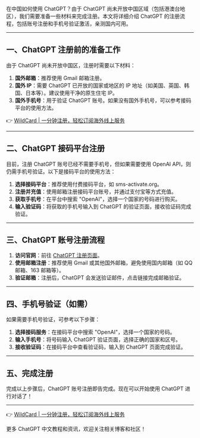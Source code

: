 在中国如何使用 ChatGPT？由于 ChatGPT 尚未开放中国区域（包括港澳台地区），我们需要准备一些材料来完成注册。本文将详细介绍 ChatGPT 的注册流程，包括账号注册和手机号验证激活，亲测国内可用。

---

## 一、ChatGPT 注册前的准备工作

由于 ChatGPT 尚未开放中国区，注册时需要以下材料：

1. **国外邮箱**：推荐使用 Gmail 邮箱注册。
2. **国外 IP**：需要 ChatGPT 已开放的国家或地区的 IP 地址（如美国、英国、韩国、日本等）。建议使用干净的原生住宅 IP。
3. **国外手机号**：用于验证 ChatGPT 账号。如果没有国外手机号，可以参考接码平台的使用方法。

👉 [WildCard | 一分钟注册，轻松订阅海外线上服务](https://bit.ly/bewildcard)

---

## 二、ChatGPT 接码平台注册

目前，注册 ChatGPT 账号已经不需要手机号，但如果需要使用 OpenAI API，则仍需手机号验证。以下是接码平台的使用方法：

1. **选择接码平台**：推荐使用付费接码平台，如 sms-activate.org。
2. **注册并充值**：使用邮箱注册接码平台账号，并通过支付宝等方式充值。
3. **获取手机号**：在平台中搜索 "OpenAI"，选择一个国家的号码进行购买。
4. **输入验证码**：将获取的手机号输入到 ChatGPT 的验证页面，接收验证码完成验证。

---

## 三、ChatGPT 账号注册流程

1. **访问官网**：前往 [ChatGPT 注册页面](https://chat.openai.com/auth/login)。
2. **使用邮箱注册**：推荐使用 Gmail 或其他国外邮箱，避免使用国内邮箱（如 QQ 邮箱、163 邮箱等）。
3. **验证邮箱**：注册后，ChatGPT 会发送验证邮件，点击链接完成邮箱验证。

---

## 四、手机号验证（如需）

如果需要手机号验证，可参考以下步骤：

1. **选择接码服务**：在接码平台中搜索 "OpenAI"，选择一个国家的号码。
2. **输入手机号**：将号码输入 ChatGPT 验证页面，选择正确的国家和区号。
3. **接收验证码**：在接码平台中查看验证码，输入到 ChatGPT 页面完成验证。

---

## 五、完成注册

完成以上步骤后，ChatGPT 账号注册即告完成。现在可以开始使用 ChatGPT 进行对话了！

---

👉 [WildCard | 一分钟注册，轻松订阅海外线上服务](https://bit.ly/bewildcard)

更多 ChatGPT 中文教程和资讯，欢迎关注相关博客和社区！